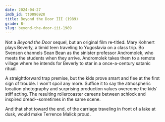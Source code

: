 ```yaml
---
date: 2024-04-27
imdb_id: tt0096920
title: Beyond the Door III (1989)
grade: B-
slug: beyond-the-door-iii-1989
---
```


Not a <span data-imdb-id="">_Beyond the Door_</span> sequel, but an original film re-titled. Mary Kohnert plays Beverly, a timid teen traveling to Yugoslavia on a class trip. Bo Svenson channels Sean Bean as the sinister professor Andromolek, who meets the students when they arrive. Andromolek takes them to a remote village where he intends for Beverly to star in a once-a-century satanic ritual.

<!-- end -->

A straightforward trap premise, but the kids prove smart and flee at the first sign of trouble. I won't spoil any more. Suffice it to say the atmospheric location photography and surprising production values overcome the kids' stiff acting. The resulting rollercoaster careens between schlock and inspired dread--sometimes in the same scene. 

And that shot toward the end, of the carriage traveling in front of a lake at dusk, would make Terrence Malick proud.